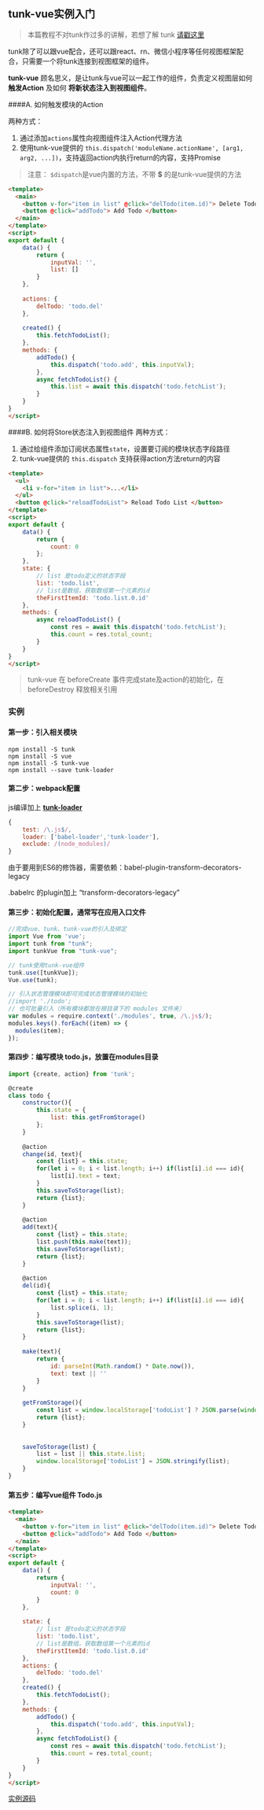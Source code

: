 ## tunk-vue实例入门

> 本篇教程不对tunk作过多的讲解，若想了解 tunk [请戳这里]()

tunk除了可以跟vue配合，还可以跟react、rn、微信小程序等任何视图框架配合，只需要一个将tunk连接到视图框架的组件。

**tunk-vue** 顾名思义，是让tunk与vue可以一起工作的组件，负责定义视图层如何 **触发Action** 及如何 **将新状态注入到视图组件**。

####A. 如何触发模块的Action

 两种方式：

1. 通过添加`actions`属性向视图组件注入Action代理方法
2. 使用tunk-vue提供的 `this.dispatch('moduleName.actionName', [arg1, arg2, ...])`，支持返回action内执行return的内容，支持Promise 

> 注意： `$dispatch`是vue内置的方法，不带 **$** 的是tunk-vue提供的方法

````html
<template>
  <main>
  	<button v-for="item in list" @click="delTodo(item.id)"> Delete Todo </button>
  	<button @click="addTodo"> Add Todo </button>
  </main>
</template>
<script>
export default {
	data() {
		return {
			inputVal: '',
			list: []
		}
	},
	
	actions: {
		delTodo: 'todo.del'
	},
	
	created() {
		this.fetchTodoList();
	},
	methods: {
		addTodo() {
			this.dispatch('todo.add', this.inputVal);
		},
		async fetchTodoList() {
			this.list = await this.dispatch('todo.fetchList');
		}
	}
}
</script>

````

####B. 如何将Store状态注入到视图组件
两种方式：

1. 通过给组件添加订阅状态属性`state`，设置要订阅的模块状态字段路径
2. tunk-vue提供的 `this.dispatch` 支持获得action方法return的内容

````html
<template>
  <ul>
  	<li v-for="item in list">...</li>
  </ul>
  <button @click="reloadTodoList"> Reload Todo List </button>
</template>
<script>
export default {
	data() {
		return {
			count: 0
		};
	},
	state: {
		// list 是todo定义的状态字段
		list: 'todo.list',
		// list是数组，获取数组第一个元素的id
		theFirstItemId: 'todo.list.0.id'
	},
	methods: {
		async reloadTodoList() {
			const res = await this.dispatch('todo.fetchList');
			this.count = res.total_count;
		}
	}
}
</script>

````

> tunk-vue 在 beforeCreate 事件完成state及action的初始化，在 beforeDestroy 释放相关引用 
> 


### 实例

#### 第一步：引入相关模块
````shell
npm install -S tunk
npm install -S vue
npm install -S tunk-vue
npm install --save tunk-loader
````

#### 第二步：webpack配置
js编译加上 **[tunk-loader]()**

````javascript
{
    test: /\.js$/,
    loader: ['babel-loader','tunk-loader'],
    exclude: /(node_modules)/
}
````

由于要用到ES6的修饰器，需要依赖：babel-plugin-transform-decorators-legacy
 
.babelrc 的plugin加上 “transform-decorators-legacy”

#### 第三步：初始化配置，通常写在应用入口文件

````javascript
//完成vue、tunk、tunk-vue的引入及绑定
import Vue from 'vue';
import tunk from "tunk";
import tunkVue from "tunk-vue";

// tunk使用tunk-vue组件
tunk.use([tunkVue]);
Vue.use(tunk);

// 引入状态管理模块即可完成状态管理模块的初始化
//import './todo';
// 也可批量引入（所有模块都放在根目录下的 modules 文件夹）
var modules = require.context('./modules', true, /\.js$/);
modules.keys().forEach((item) => {
  modules(item);
});
````

#### 第四步：编写模块 todo.js，放置在modules目录

````javascript
import {create, action} from 'tunk';

@create
class todo {
	constructor(){
		this.state = {
			list: this.getFromStorage()
		};
	}
	
	@action
	change(id, text){
		const {list} = this.state;
		for(let i = 0; i < list.length; i++) if(list[i].id === id){
			list[i].text = text;
		}
		this.saveToStorage(list);
		return {list};
	}
	
	@action
	add(text){
		const {list} = this.state;
		list.push(this.make(text));
		this.saveToStorage(list);
		return {list};
	}
	
	@action
	del(id){
		const {list} = this.state;
		for(let i = 0; i < list.length; i++) if(list[i].id === id){
			list.splice(i, 1);
		}
		this.saveToStorage(list);
		return {list};
	}
	
	make(text){
		return {
			id: parseInt(Math.random() * Date.now()),
			text: text || ''
		}
	}
	
	getFromStorage(){
		const list = window.localStorage['todoList'] ? JSON.parse(window.localStorage['todoList']) : [this.make()];
		return {list};
	}
	
	
	saveToStorage(list) {
		list = list || this.state.list;
		window.localStorage['todoList'] = JSON.stringify(list);
	}
}
````

#### 第五步：编写vue组件 Todo.js

````html
<template>
  <main>
  	<button v-for="item in list" @click="delTodo(item.id)"> Delete Todo </button>
  	<button @click="addTodo"> Add Todo </button>
  </main>
</template>
<script>
export default {
	data() {
		return {
			inputVal: '',
			count: 0
		}
	},
	
	state: {
		// list 是todo定义的状态字段
		list: 'todo.list',
		// list是数组，获取数组第一个元素的id
		theFirstItemId: 'todo.list.0.id'
	},
	actions: {
		delTodo: 'todo.del'
	},
	created() {
		this.fetchTodoList();
	},
	methods: {
		addTodo() {
			this.dispatch('todo.add', this.inputVal);
		},
		async fetchTodoList() {
			const res = await this.dispatch('todo.fetchList');
			this.count = res.total_count;
		}
	}
}
</script>

````

[实例源码](https://github.com/tunkjs/examples)

















